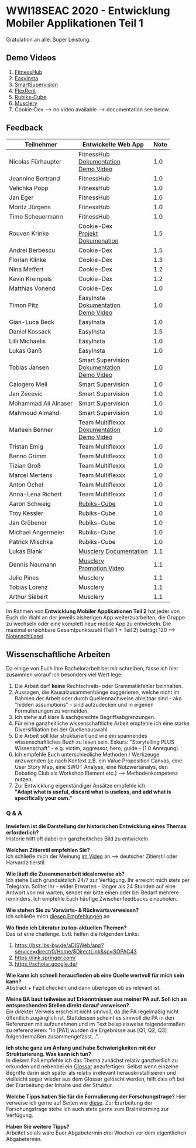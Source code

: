 # WWI18SEAC 2020 - Entwicklung Mobiler Applikationen Teil 1
Gratulation an alle. Super Leistung.  

## Demo Videos 
1. [FitnessHub](https://www.youtube.com/watch?v=9lRLQRGrHpg&feature=youtu.be)  
2. [EasyInsta](https://www.youtube.com/watch?v=joys6F5tcio&feature=youtu.be)  
3. [SmartSupervision](https://www.youtube.com/watch?v=Sp4t8el68hs&feature=youtu.be)  
4. [FlexRent](https://www.youtube.com/watch?v=zXzQHtgxkrM&feature=youtu.be)    
5. [Rubiks-Cube](https://www.youtube.com/watch?v=a4yEbxxOwKM&feature=youtu.be)  
6. [Musclery](https://github.com/Dennis2512/Musclery-Main/tree/master/promotion-video)  
7. Cookie-Dex --> no video available --> documentation see below.

## Feedback

| Teilnehmer | Entwickelte Web App | Note |
|----------------------|----------|----------|
| Nicolas Fürhaupter | FitnessHub<br />[Dokumentation](https://github.com/TimoScheuermann/FitnessHub)<br />[Demo Video](https://youtu.be/9lRLQRGrHpg) | 1.0  | 
| Jeannine Bertrand | FitnessHub | 1.0  | 
| Velichka Popp | FitnessHub | 1.0  | 
| Jan Eger | FitnessHub | 1.0  | 
| Moritz Jürgens | FitnessHub | 1.0  | 
| Timo Scheuermann | FitnessHub | 1.0  | 
| Rouven Krinke | Cookie-Dex<br />[Projekt](https://github.com/Ermodo/Kochrezepte)<br />[Dokumenation](https://github.com/Ermodo/Kochrezepte-Docs) | 1.5  | 
| Andrei Berbescu | Cookie-Dex | 1.5  | 
| Florian Klinke | Cookie-Dex |  1.3 | 
| Nina Meffert | Cookie-Dex | 1.2  | 
| Kevin Krempels | Cookie-Dex | 1.2  | 
| Matthias Vonend | Cookie-Dex | 1.0  | 
| Timon Pitz | EasyInsta<br>[Dokumentation](https://github.com/timonpitz/EasyInsta)<br>[Demo Video](https://youtu.be/joys6F5tcio)| 1.0  | 
| Gian-Luca Beck | EasyInsta | 1.0  | 
| Daniel Kossack | EasyInsta | 1.5  | 
| Lilli Michaelis | EasyInsta | 1.0  | 
| Lukas Ganß | EasyInsta | 1.0  | 
| Tobias Jansen | Smart Supervision<br>[Dokumentation](https://git.tjbn.de/schuelerverwaltung/documentation/-/blob/master/README.md)<br>[Demo Video](https://youtu.be/Sp4t8el68hs) | 1.0  | 
| Calogero Meli | Smart Supervision | 1.0  | 
| Jan Zecevic | Smart Supervision | 1.0  | 
| Mohammad Ali Alnaser | Smart Supervision | 1.0  | 
| Mahmoud Almahdi | Smart Supervision | 1.0  | 
| Marleen Benner | Team Multiflexxx<br>[Dokumentation](https://github.com/Multiflexxx/FlexRent)<br>[Demo Video](https://youtu.be/zXzQHtgxkrM)| 1.0  | 
| Tristan Emig | Team Multiflexxx | 1.0  | 
| Benno Grimm | Team Multiflexxx | 1.0  | 
| Tizian Groß | Team Multiflexxx | 1.0  | 
| Marcel Mertens | Team Multiflexxx | 1.0  | 
| Anton Ochel | Team Multiflexxx | 1.0  | 
| Anna-Lena Richert | Team Multiflexxx | 1.0  | 
| Aaron Schweig | [Rubiks-Cube](https://www.youtube.com/watch?v=a4yEbxxOwKM&feature=youtu.be) | 1.0 | 
| Troy Kessler | Rubiks-Cube | 1.0  | 
| Jan Grübener | Rubiks-Cube | 1.0  | 
| Michael Angermeier | Rubiks-Cube | 1.0  | 
| Patrick Mischka | Rubiks-Cube | 1.0 |
| Lukas Blank | [Musclery](https://github.com/Dennis2512/Musclery-Main) [Documentation](https://docs.google.com/document/d/1rZJbGZE1Rq9ZHIUR9Cv95VxCDoP302-oRRy8IjXIeq4/edit#heading=h.nudg3dllkm0k) | 1.1 | 
| Dennis Neumann | [Musclery](https://github.com/Dennis2512/Musclery-Main) <br> [Promotion Video](https://github.com/Dennis2512/Musclery-Main/tree/master/promotion-video) | 1.1 | 
| Julie Pines | Musclery | 1.1 | 
| Tobias Lorenz | Musclery | 1.1 |
| Arthur Siebert | Musclery | 1.1 | 
  

Im Rahmen von **Entwicklung Mobiler Applikationen Teil 2** hat jeder von Euch die Wahl an der jeweils bisherigen App weiterzuarbeiten, die Gruppe zu wechseln oder eine komplett neue mobile App zu entwickeln. Die maximal erreichbare Gesamtpunktezahl (Teil 1 + Teil 2) beträgt 120 --> 
[Notenschlüssel](https://www.mannheim.dhbw.de/fileadmin/user_upload/Studienangebot/Wirtschaft/__Downloads/Punkte-Noten-Skalen-FK-Wirtschaft-FakW-DHBW-MA-201203.pdf).


## Wissenschaftliche Arbeiten
Da einige von Euch ihre Bachelorarbeit bei mir schreiben, fasse ich hier zusammen worauf ich besonders viel Wert lege:  
1. Die Arbeit darf **keine** Rechtschreib- oder Grammatikfehler beinhalten.  
2. Aussagen, die Kausalzusammenhänge suggerieren, welche nicht im Rahmen der Arbeit oder durch Quellennachweise ableitbar sind - aka "hidden assumptions" - sind aufzudecken und in eigenen Formulierungen zu vermeiden.  
3. Ich stehe auf klare & sachgerechte Begriffsabgrenzungen.  
4. Für eine ganzheitliche wissenschaftliche Arbeit empfehle ich eine starke Diversifikation bei der Quellenauswahl.     
5. Die Arbeit soll klar strukturiert und wie ein spannendes wissenschaftliches Buch zu lesen sein. Exkurs: "Storytelling PLUS Wissenschaft" - e.g. victim, aggressor, hero, guide - (1.0 Anregung).    
6. Ich empfehle Euch unterschiedliche Methoden / Werkzeuge anzuwenden (je nach Kontext z.B. ein Value Proposition Canvas, eine User Story Map, eine SWOT Analyse, eine Nutzwertanalys, den Debating Club als Workshop Element etc.) --> Methodenkompetenz nutzen.   
7. Zur Entwicklung eigenständiger Ansätze empfehle ich:  
**"Adapt what is useful, discard what is useless, and add what is specifically your own."**


### Q & A
**Inwiefern ist die Darstellung der historischen Entwicklung eines Themas erforderlich?**  
Historie hilft oft dabei ein ganzheitliches Bild zu entwickeln.  

**Welchen Zitierstil empfehlen Sie?**  
Ich schließe mich der Meinung [im Video](https://www.youtube.com/watch?v=d-zk0EA7NJA&feature=youtu.be) an --> deutscher Zitierstil oder Harvardzitierstil.

**Wie läuft die Zusammenarbeit idealerweise ab?**  
Ich stehe Euch grundsätzlich 24/7 zur Verfügung. Ihr erreicht mich stets per Telegram. Solltet Ihr - wider Erwarten - länger als 24 Stunden auf eine Antwort von mir warten, sendet mir bitte einen oder bei Bedarf mehrere reminders. Ich empfehle Euch häufige Zwischenfeedbacks einzuholen.  

**Wie stehen Sie zu Vorwärts- & Rückwärtsverweisen?**  
Ich schließe mich [diesen Empfehlungen](https://www.thema-abschlussarbeit.de/querverweise-in-der-thesis/) an.  

**Wo finde ich Literatur zu top-aktuellen Themen?**  
Das ist eine challenge. Evtl. helfen die folgenden Links:
1. https://bsz.ibs-bw.de/aDISWeb/app?service=direct/0/Home/$DirectLink&sp=SOPAC43
2. https://link.springer.com/ 
3. https://scholar.google.de/  

**Wie kann ich schnell herausfinden ob eine Quelle wertvoll für mich sein kann?**  
Abstract + Fazit checken und dann überlegen ob es relevant ist.

**Meine BA baut teilweise auf Erkenntnissen aus meiner PA auf. Soll ich an entsprechenden Stellen direkt darauf verweisen?**  
Ein direkter Verweis erscheint nicht sinnvoll, da die PA regelmäßig nicht öffentlich zugänglich ist. Stattdessen scheint es sinnvoll die PA in den Referenzen mit aufzunehmen und im Text beispielsweise folgendermaßen zu referenzieren: "In [PA1] wurden die Ergebnisse aus [Q1, Q2, Q3] folgendermaßen zusammengefasst...". 

**Ich stehe ganz am Anfang und habe Schwierigkeiten mit der Strukturierung. Was kann ich tun?**  
In diesem Fall empfehle ich das Thema zunächst relativ ganzheitlich zu erkunden und nebenbei ein [Glossar](https://www.lektorat-bachelorarbeit.de/glossar-erstellen/) anzufertigen. Selbst wenn einzelne Begriffe darin sich später als relativ irrelevant herauskristallisieren und vielleicht sogar wieder aus dem Glossar gelöscht werden, hilft dies oft bei der Erarbeitung der Inhalte und der Struktur.

**Welche Tipps haben Sie für die Formulierung der Forschungsfrage?**
Hier verweise ich gerne auf Seiten wie [diese](https://www.scribbr.de/anfang-abschlussarbeit/forschungsfrage-formulieren/). Zur Erarbeitung der Forschungsfrage stehe ich auch stets gerne zum Brainstorming zur Verfügung.

**Haben Sie weitere Tipps?**  
Arbeitet so als wäre Euer Abgabetermin drei Wochen vor dem eigentlichen Abgabetermin.  



